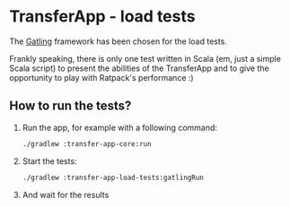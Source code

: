 # TransferApp - load tests

The [Gatling][1] framework has been chosen for the load tests.

Frankly speaking, there is only one test written in Scala (em, just a simple Scala script) to present the abilities of the TransferApp and to give the opportunity to play with Ratpack's performance :)

## How to run the tests?

1. Run the app, for example with a following command:
   ```bash
   ./gradlew :transfer-app-core:run
   ```
2. Start the tests:
   ```bash
   ./gradlew :transfer-app-load-tests:gatlingRun
   ```
3. And wait for the results

[1]: https://gatling.io